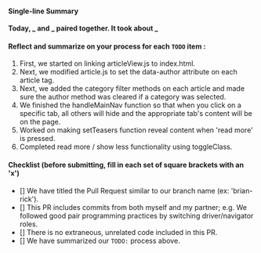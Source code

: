 #### Single-line Summary
**Today, _ and _ paired together. It took about _**

#### Reflect and summarize on your process for each `TODO` item :  
  1. First, we started on linking articleView.js to index.html.
  2. Next, we modified article.js to set the data-author attribute on each article tag.
  3. Next, we added the category filter methods on each article and made sure the author method was cleared if a category was selected. 
  4. We finished the handleMainNav function so that when you click on a specific tab, all others will hide and the appropriate tab's content will be on the page.
  5. Worked on making setTeasers function reveal content when 'read more' is pressed.
  6. Completed read more / show less functionality using toggleClass.

#### Checklist (before submitting, fill in each set of square brackets with an 'x')
- [] We have titled the Pull Request similar to our branch name (ex: 'brian-rick'). 
- [] This PR includes commits from both myself and my partner; e.g. We followed good pair programming practices by switching driver/navigator roles.
- [] There is no extraneous, unrelated code included in this PR.
- [] We have summarized our `TODO:` process above.
